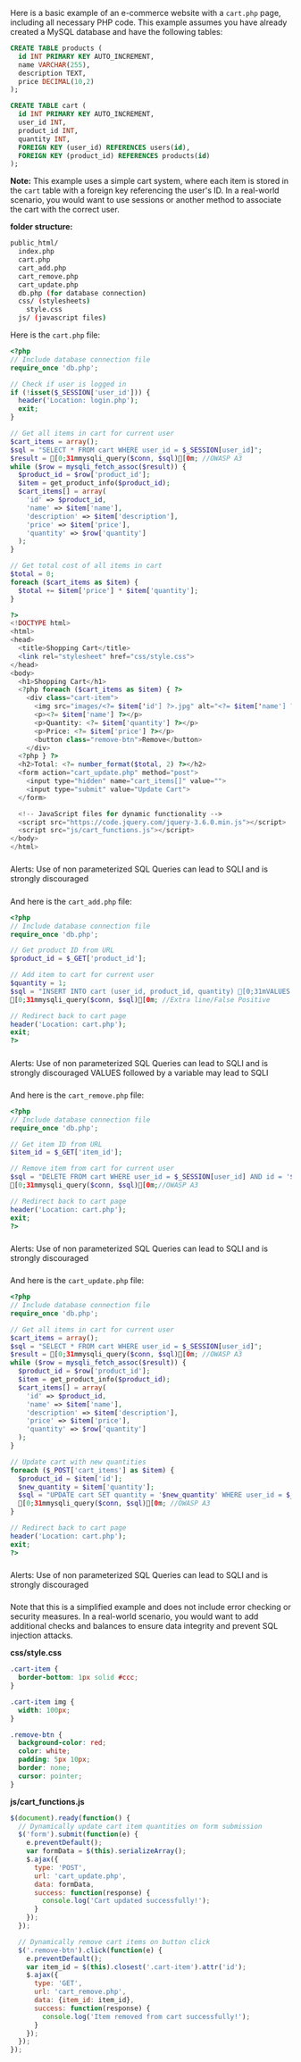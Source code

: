 



Here is a basic example of an e-commerce website with a `cart.php` page, including all necessary PHP code. This example assumes you have already created a MySQL database and have the following tables:

```sql
CREATE TABLE products (
  id INT PRIMARY KEY AUTO_INCREMENT,
  name VARCHAR(255),
  description TEXT,
  price DECIMAL(10,2)
);

CREATE TABLE cart (
  id INT PRIMARY KEY AUTO_INCREMENT,
  user_id INT,
  product_id INT,
  quantity INT,
  FOREIGN KEY (user_id) REFERENCES users(id),
  FOREIGN KEY (product_id) REFERENCES products(id)
);
```

**Note:** This example uses a simple cart system, where each item is stored in the `cart` table with a foreign key referencing the user's ID. In a real-world scenario, you would want to use sessions or another method to associate the cart with the correct user.

**folder structure:**
```bash
public_html/
  index.php
  cart.php
  cart_add.php
  cart_remove.php
  cart_update.php
  db.php (for database connection)
  css/ (stylesheets)
    style.css
  js/ (javascript files)
```
Here is the `cart.php` file:
```php
<?php
// Include database connection file
require_once 'db.php';

// Check if user is logged in
if (!isset($_SESSION['user_id'])) {
  header('Location: login.php');
  exit;
}

// Get all items in cart for current user
$cart_items = array();
$sql = "SELECT * FROM cart WHERE user_id = $_SESSION[user_id]";
$result = [0;31mmysqli_query($conn, $sql)[0m; //OWASP A3
while ($row = mysqli_fetch_assoc($result)) {
  $product_id = $row['product_id'];
  $item = get_product_info($product_id);
  $cart_items[] = array(
    'id' => $product_id,
    'name' => $item['name'],
    'description' => $item['description'],
    'price' => $item['price'],
    'quantity' => $row['quantity']
  );
}

// Get total cost of all items in cart
$total = 0;
foreach ($cart_items as $item) {
  $total += $item['price'] * $item['quantity'];
}

?>
<!DOCTYPE html>
<html>
<head>
  <title>Shopping Cart</title>
  <link rel="stylesheet" href="css/style.css">
</head>
<body>
  <h1>Shopping Cart</h1>
  <?php foreach ($cart_items as $item) { ?>
    <div class="cart-item">
      <img src="images/<?= $item['id'] ?>.jpg" alt="<?= $item['name'] ?>">
      <p><?= $item['name'] ?></p>
      <p>Quantity: <?= $item['quantity'] ?></p>
      <p>Price: <?= $item['price'] ?></p>
      <button class="remove-btn">Remove</button>
    </div>
  <?php } ?>
  <h2>Total: <?= number_format($total, 2) ?></h2>
  <form action="cart_update.php" method="post">
    <input type="hidden" name="cart_items[]" value="">
    <input type="submit" value="Update Cart">
  </form>

  <!-- JavaScript files for dynamic functionality -->
  <script src="https://code.jquery.com/jquery-3.6.0.min.js"></script>
  <script src="js/cart_functions.js"></script>
</body>
</html>
```
#####
Alerts:
Use of non parameterized SQL Queries can lead to SQLI and is strongly discouraged
#####
And here is the `cart_add.php` file:
```php
<?php
// Include database connection file
require_once 'db.php';

// Get product ID from URL
$product_id = $_GET['product_id'];

// Add item to cart for current user
$quantity = 1;
$sql = "INSERT INTO cart (user_id, product_id, quantity) [0;31mVALUES ('$_SESSION[user_id]', '$product_id', '$quantity')[0m"; //OWASP A3
[0;31mmysqli_query($conn, $sql)[0m; //Extra line/False Positive

// Redirect back to cart page
header('Location: cart.php');
exit;
?>
```
#####
Alerts:
Use of non parameterized SQL Queries can lead to SQLI and is strongly discouraged
VALUES followed by a variable may lead to SQLI
#####
And here is the `cart_remove.php` file:
```php
<?php
// Include database connection file
require_once 'db.php';

// Get item ID from URL
$item_id = $_GET['item_id'];

// Remove item from cart for current user
$sql = "DELETE FROM cart WHERE user_id = $_SESSION[user_id] AND id = '$item_id'";
[0;31mmysqli_query($conn, $sql)[0m;//OWASP A3

// Redirect back to cart page
header('Location: cart.php');
exit;
?>
```
#####
Alerts:
Use of non parameterized SQL Queries can lead to SQLI and is strongly discouraged
#####
And here is the `cart_update.php` file:
```php
<?php
// Include database connection file
require_once 'db.php';

// Get all items in cart for current user
$cart_items = array();
$sql = "SELECT * FROM cart WHERE user_id = $_SESSION[user_id]";
$result = [0;31mmysqli_query($conn, $sql)[0m; //OWASP A3
while ($row = mysqli_fetch_assoc($result)) {
  $product_id = $row['product_id'];
  $item = get_product_info($product_id);
  $cart_items[] = array(
    'id' => $product_id,
    'name' => $item['name'],
    'description' => $item['description'],
    'price' => $item['price'],
    'quantity' => $row['quantity']
  );
}

// Update cart with new quantities
foreach ($_POST['cart_items'] as $item) {
  $product_id = $item['id'];
  $new_quantity = $item['quantity'];
  $sql = "UPDATE cart SET quantity = '$new_quantity' WHERE user_id = $_SESSION[user_id] AND product_id = '$product_id'";
  [0;31mmysqli_query($conn, $sql)[0m; //OWASP A3
}

// Redirect back to cart page
header('Location: cart.php');
exit;
?>
```
#####
Alerts:
Use of non parameterized SQL Queries can lead to SQLI and is strongly discouraged
#####
Note that this is a simplified example and does not include error checking or security measures. In a real-world scenario, you would want to add additional checks and balances to ensure data integrity and prevent SQL injection attacks.

**css/style.css**
```css
.cart-item {
  border-bottom: 1px solid #ccc;
}

.cart-item img {
  width: 100px;
}

.remove-btn {
  background-color: red;
  color: white;
  padding: 5px 10px;
  border: none;
  cursor: pointer;
}
```
**js/cart_functions.js**
```javascript
$(document).ready(function() {
  // Dynamically update cart item quantities on form submission
  $('form').submit(function(e) {
    e.preventDefault();
    var formData = $(this).serializeArray();
    $.ajax({
      type: 'POST',
      url: 'cart_update.php',
      data: formData,
      success: function(response) {
        console.log('Cart updated successfully!');
      }
    });
  });

  // Dynamically remove cart items on button click
  $('.remove-btn').click(function(e) {
    e.preventDefault();
    var item_id = $(this).closest('.cart-item').attr('id');
    $.ajax({
      type: 'GET',
      url: 'cart_remove.php',
      data: {item_id: item_id},
      success: function(response) {
        console.log('Item removed from cart successfully!');
      }
    });
  });
});
```


